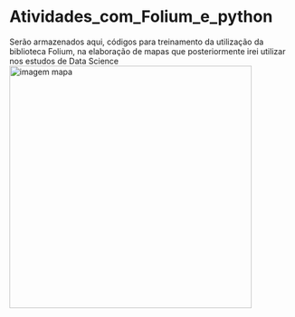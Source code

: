 # Atividades_com_Folium_e_python
Serão armazenados aqui, códigos para treinamento da utilização da biblioteca Folium, na elaboração de mapas que posteriormente irei utilizar nos estudos de Data Science
<img width="428" alt="imagem mapa" src="https://user-images.githubusercontent.com/55951781/82245793-fca31600-9919-11ea-82c1-8f750a6aa67d.png">
